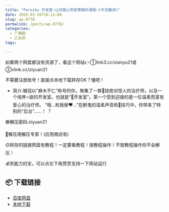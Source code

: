 ```yaml
---
title: "Peroiku 开发室~让你随心所欲蒿朝的课程~[中文翻译]"
date: 2025-03-26T16:11:04
slug: wp-8778
permalink: /posts/wp-8778/
categories:
  - 广播剧
  - 乙女抓
tags:

---
```


如果两个网盘都没有资源了，看这个网站👉①link3.cc/xianyu21或②vlink.cc/ziyuan21

不需要注册账号！直接点本地下载转存OK？懂吧！

*   简介:被冠以“麻木不仁”称号的你，聚集了一群👅技绝对惊人的治疗师，以及一个培养⭐欲的开发室，也就是“👅开发室”。第一个受到迎接的是一位温柔而富有爱心的治疗师。 “哦…和我做❤️…”在醉鬼的温柔声音和👅技巧中，你带来了特别的“后台”……！ ？

🟢解压密码:ziyuan21

🔵解压用解压专家！(应用商店有)

🟡转存的链接网盘有教程！一定要看教程！按教程操作！不按教程操作你不会解压！

💰🈶能力的宝，可以点左下角赞赏支持一下网站运行

## 📦 下载链接
- [百度网盘](https://blziyuan21.com/pay-download/8778?key=1a2092319c&down_id=0)
- [本地下载](https://blziyuan21.com/pay-download/8778?key=1a2092319c&down_id=1)

